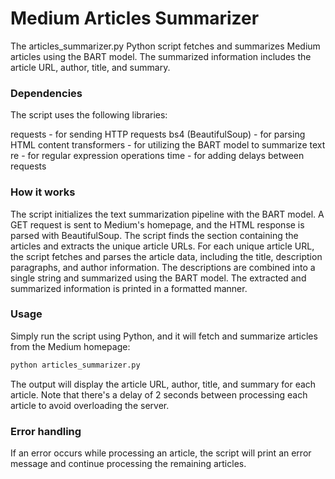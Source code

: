 # Medium Articles Summarizer

The articles_summarizer.py Python script fetches and summarizes Medium articles using the BART model. The summarized information includes the article URL, author, title, and summary.

### Dependencies
The script uses the following libraries:

requests - for sending HTTP requests
bs4 (BeautifulSoup) - for parsing HTML content
transformers - for utilizing the BART model to summarize text
re - for regular expression operations
time - for adding delays between requests

### How it works
The script initializes the text summarization pipeline with the BART model.
A GET request is sent to Medium's homepage, and the HTML response is parsed with BeautifulSoup.
The script finds the section containing the articles and extracts the unique article URLs.
For each unique article URL, the script fetches and parses the article data, including the title, description paragraphs, and author information.
The descriptions are combined into a single string and summarized using the BART model.
The extracted and summarized information is printed in a formatted manner.

### Usage
Simply run the script using Python, and it will fetch and summarize articles from the Medium homepage:
```bash
python articles_summarizer.py
```
The output will display the article URL, author, title, and summary for each article. Note that there's a delay of 2 seconds between processing each article to avoid overloading the server.

### Error handling
If an error occurs while processing an article, the script will print an error message and continue processing the remaining articles.
